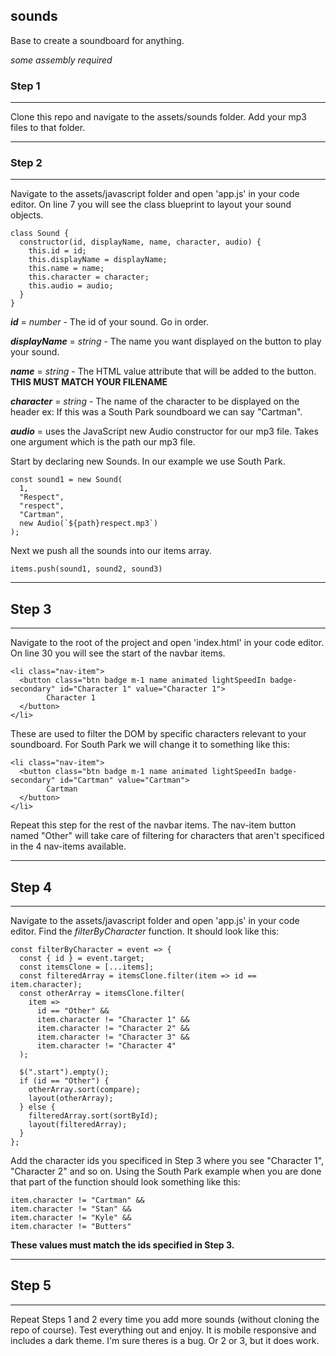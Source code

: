 ## sounds

Base to create a soundboard for anything.

_some assembly required_

### Step 1

---

Clone this repo and navigate to the assets/sounds folder.
Add your mp3 files to that folder.

---

### Step 2

---

Navigate to the assets/javascript folder and open 'app.js' in your code editor.
On line 7 you will see the class blueprint to layout your sound objects.

    class Sound {
      constructor(id, displayName, name, character, audio) {
        this.id = id;
        this.displayName = displayName;
        this.name = name;
        this.character = character;
        this.audio = audio;
      }
    }

**_id_** = _number_ - The id of your sound. Go in order.

**_displayName_** = _string_ - The name you want displayed on the button to play your sound.

**_name_** = _string_ - The HTML value attribute that will be added to the button. **THIS MUST MATCH YOUR FILENAME**

**_character_** = _string_ - The name of the character to be displayed on the header ex: If this was a South Park soundboard we can say "Cartman".

**_audio_** = uses the JavaScript new Audio constructor for our mp3 file. Takes one argument which is the path our mp3 file.

Start by declaring new Sounds. In our example we use South Park.

    const sound1 = new Sound(
      1,
      "Respect",
      "respect",
      "Cartman",
      new Audio(`${path}respect.mp3`)
    );

Next we push all the sounds into our items array.

    items.push(sound1, sound2, sound3)

---

## Step 3

---

Navigate to the root of the project and open 'index.html' in your code editor.
On line 30 you will see the start of the navbar items.

    <li class="nav-item">
      <button class="btn badge m-1 name animated lightSpeedIn badge-secondary" id="Character 1" value="Character 1">
            Character 1
      </button>
    </li>

These are used to filter the DOM by specific characters relevant to your soundboard. For South Park we will change it to something like this:

    <li class="nav-item">
      <button class="btn badge m-1 name animated lightSpeedIn badge-secondary" id="Cartman" value="Cartman">
            Cartman
      </button>
    </li>

Repeat this step for the rest of the navbar items. The nav-item button named "Other" will take care of filtering for characters that aren't specificed in the 4 nav-items available.

---

## Step 4

---

Navigate to the assets/javascript folder and open 'app.js' in your code editor.
Find the _filterByCharacter_ function. It should look like this:

    const filterByCharacter = event => {
      const { id } = event.target;
      const itemsClone = [...items];
      const filteredArray = itemsClone.filter(item => id == item.character);
      const otherArray = itemsClone.filter(
        item =>
          id == "Other" &&
          item.character != "Character 1" &&
          item.character != "Character 2" &&
          item.character != "Character 3" &&
          item.character != "Character 4"
      );

      $(".start").empty();
      if (id == "Other") {
        otherArray.sort(compare);
        layout(otherArray);
      } else {
        filteredArray.sort(sortById);
        layout(filteredArray);
      }
    };

Add the character ids you specificed in Step 3 where you see "Character 1", "Character 2" and so on.
Using the South Park example when you are done that part of the function should look something like this:

    item.character != "Cartman" &&
    item.character != "Stan" &&
    item.character != "Kyle" &&
    item.character != "Butters"

**These values must match the ids specified in Step 3.**

---

## Step 5

---

Repeat Steps 1 and 2 every time you add more sounds (without cloning the repo of course). Test everything out and enjoy. It is mobile responsive and includes a dark theme. I'm sure theres is a bug. Or 2 or 3, but it does work.
